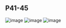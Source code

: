 ## P41-45
![image](https://user-images.githubusercontent.com/80054116/190838072-f8cc8d1d-5bb0-4c50-9398-2d3337c01da3.png)
![image](https://user-images.githubusercontent.com/80054116/190838095-ef05b956-ab09-4eaa-967e-5ead3a7f423b.png)
![image](https://user-images.githubusercontent.com/80054116/190838150-10adff79-cae5-4c19-849b-704a79e9e130.png)

